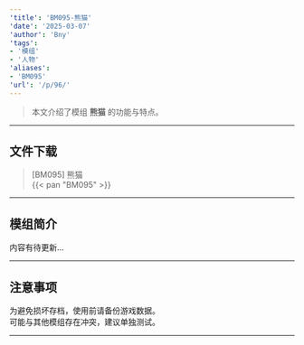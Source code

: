 ```yaml
---
'title': 'BM095-熊猫'
'date': '2025-03-07'
'author': 'Bny'
'tags':
- '模组'
- '人物'
'aliases':
- 'BM095'
'url': '/p/96/'
---
```


> 本文介绍了模组 **熊猫** 的功能与特点。

---

## 文件下载

> [BM095] 熊猫  
{{< pan "BM095" >}}  

---

## 模组简介

>  
内容有待更新...  

---

## 注意事项

>  
为避免损坏存档，使用前请备份游戏数据。  
可能与其他模组存在冲突，建议单独测试。  

---

